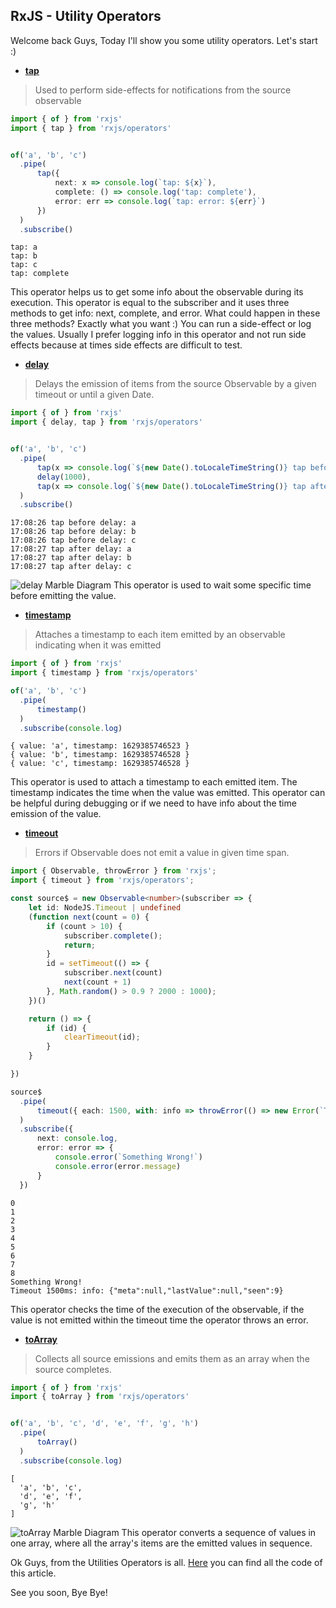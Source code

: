 ## RxJS - Utility Operators


Welcome back Guys,
Today I'll show you some utility operators.
Let's start :)
 
* **[tap](https://rxjs.dev/api/operators/tap)**

> Used to perform side-effects for notifications from the source observable

```ts
import { of } from 'rxjs'
import { tap } from 'rxjs/operators'


of('a', 'b', 'c')
  .pipe(
      tap({
          next: x => console.log(`tap: ${x}`),
          complete: () => console.log('tap: complete'),
          error: err => console.log(`tap: error: ${err}`)
      })
  )
  .subscribe()
```
```console
tap: a
tap: b
tap: c
tap: complete
```
This operator helps us to get some info about the observable during its execution. This operator is equal to the subscriber and it uses three methods to get info: next, complete, and error.
What could happen in these three methods? Exactly what you want :) You can run a side-effect or log the values. Usually I prefer logging info in this operator and not run side effects because at times side effects are difficult to test.

* **[delay](https://rxjs.dev/api/operators/delay)**

> Delays the emission of items from the source Observable by a given timeout or until a given Date.

```ts
import { of } from 'rxjs'
import { delay, tap } from 'rxjs/operators'


of('a', 'b', 'c')
  .pipe(
      tap(x => console.log(`${new Date().toLocaleTimeString()} tap before delay: ${x}`)),
      delay(1000),
      tap(x => console.log(`${new Date().toLocaleTimeString()} tap after delay: ${x}`)),
  )
  .subscribe()
```
```console
17:08:26 tap before delay: a
17:08:26 tap before delay: b
17:08:26 tap before delay: c
17:08:27 tap after delay: a
17:08:27 tap after delay: b
17:08:27 tap after delay: c
```
![delay Marble Diagram](https://cdn.hashnode.com/res/hashnode/image/upload/v1658483341810/ubs3us8lf.jpeg)
This operator is used to wait some specific time before emitting the value.

* **[timestamp](https://rxjs.dev/api/operators/timestamp)**

> Attaches a timestamp to each item emitted by an observable indicating when it was emitted

```ts
import { of } from 'rxjs'
import { timestamp } from 'rxjs/operators'

of('a', 'b', 'c')
  .pipe(
      timestamp()
  )
  .subscribe(console.log)
```
```console
{ value: 'a', timestamp: 1629385746523 }
{ value: 'b', timestamp: 1629385746528 }
{ value: 'c', timestamp: 1629385746528 }
```
This operator is used to attach a timestamp to each emitted item. The timestamp indicates the time when the value was emitted.
This operator can be helpful during debugging or if we need to have info about the time emission of the value.

* **[timeout](https://rxjs.dev/api/operators/timeout)**

> Errors if Observable does not emit a value in given time span.

```ts
import { Observable, throwError } from 'rxjs';
import { timeout } from 'rxjs/operators';

const source$ = new Observable<number>(subscriber => {
    let id: NodeJS.Timeout | undefined
    (function next(count = 0) {
        if (count > 10) {
            subscriber.complete();
            return;
        }
        id = setTimeout(() => {
            subscriber.next(count)
            next(count + 1)
        }, Math.random() > 0.9 ? 2000 : 1000);
    })()

    return () => {
        if (id) {
            clearTimeout(id);
        }
    }

})

source$
  .pipe(
      timeout({ each: 1500, with: info => throwError(() => new Error(`Timeout ${1500}ms: info: ${JSON.stringify(info)}`)) }),
  )
  .subscribe({
      next: console.log,
      error: error => {
          console.error(`Something Wrong!`)
          console.error(error.message)
      }
  })
```
```console
0
1
2
3
4
5
6
7
8
Something Wrong!
Timeout 1500ms: info: {"meta":null,"lastValue":null,"seen":9}
```
This operator checks the time of the execution of the observable, if the value is not emitted within the timeout time the operator throws an error.

* **[toArray](https://rxjs.dev/api/operators/toArray)**

> Collects all source emissions and emits them as an array when the source completes.

```ts
import { of } from 'rxjs'
import { toArray } from 'rxjs/operators'


of('a', 'b', 'c', 'd', 'e', 'f', 'g', 'h')
  .pipe(
      toArray()
  )
  .subscribe(console.log)
```
```console
[
  'a', 'b', 'c',
  'd', 'e', 'f',
  'g', 'h'
]
```
![toArray Marble Diagram](https://cdn.hashnode.com/res/hashnode/image/upload/v1658483343273/-jDVWrdFV.jpeg)
This operator converts a sequence of values in one array, where all the array's items are the emitted values in sequence.

Ok Guys, from the Utilities Operators is all.
[Here](https://github.com/Puppo/rxjs-getting-started/tree/09-utility-operators) you can find all the code of this article.

See you soon,
Bye Bye! 
